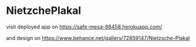 # NietzchePlakal

visit deployed app on https://safe-mesa-98458.herokuapp.com/ 

and design on https://www.behance.net/gallery/72859147/Nietzsche-Plakal
